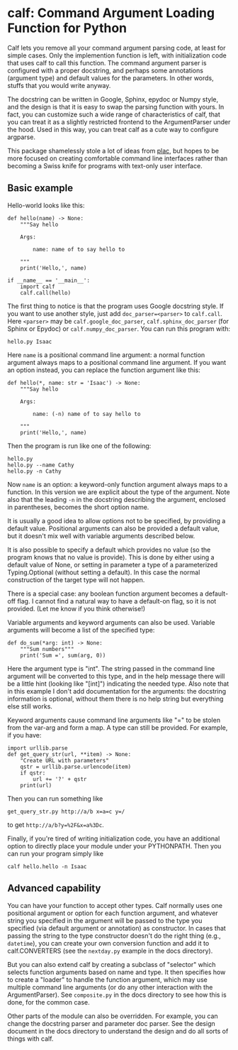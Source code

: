 # calf: Command Argument Loading Function for Python

Calf lets you remove all your command argument parsing code, at least
for simple cases.  Only the implemention function is left, with
initialization code that uses calf to call this function.  The command
argument parser is configured with a proper docstring, and perhaps
some annotations (argument type) and default values for the
parameters.  In other words, stuffs that you would write anyway.

The docstring can be written in Google, Sphinx, epydoc or Numpy style,
and the design is that it is easy to swap the parsing function with
yours.  In fact, you can customize such a wide range of
characteristics of calf, that you can treat it as a slightly
restricted frontend to the ArgumentParser under the hood.  Used in
this way, you can treat calf as a cute way to configure argparse.

This package shamelessly stole a lot of ideas from
[plac](https://pypi.org/project/plac/), but hopes to be more focused
on creating comfortable command line interfaces rather than becoming a
Swiss knife for programs with text-only user interface.

## Basic example

Hello-world looks like this:

    def hello(name) -> None:
        """Say hello

        Args:

            name: name of to say hello to

        """
        print('Hello,', name)

    if __name__ == '__main__':
        import calf
        calf.call(hello)

The first thing to notice is that the program uses Google docstring
style.  If you want to use another style, just add
`doc_parser=<parser>` to `calf.call`.  Here `<parser>` may be
`calf.google_doc_parser`, `calf.sphinx_doc_parser` (for Sphinx or
Epydoc) or `calf.numpy_doc_parser`.  You can run this program with:

    hello.py Isaac

Here `name` is a positional command line argument: a normal function
argument always maps to a positional command line argument.  If you
want an option instead, you can replace the function argument like
this:

    def hello(*, name: str = 'Isaac') -> None:
        """Say hello

        Args:

            name: (-n) name of to say hello to

        """
        print('Hello,', name)

Then the program is run like one of the following:

    hello.py
    hello.py --name Cathy
    hello.py -n Cathy

Now `name` is an option: a keyword-only function argument always maps
to a function.  In this version we are explicit about the type of the
argument.  Note also that the leading `-n` in the docstring describing
the argument, enclosed in parentheses, becomes the short option name.

It is usually a good idea to allow options not to be specified, by
providing a default value.  Positional arguments can also be provided
a default value, but it doesn't mix well with variable arguments
described below.

It is also possible to specify a default which provides no value (so
the program knows that no value is provide).  This is done by either
using a default value of None, or setting in parameter a type of a
parameterized Typing.Optional (without setting a default).  In this
case the normal construction of the target type will not happen.

There is a special case: any boolean function argument becomes a
default-off flag.  I cannot find a natural way to have a default-on
flag, so it is not provided.  (Let me know if you think otherwise!)

Variable arguments and keyword arguments can also be used.  Variable
arguments will become a list of the specified type:

    def do_sum(*arg: int) -> None:
        """Sum numbers"""
        print('Sum =', sum(arg, 0))

Here the argument type is "int".  The string passed in the command
line argument will be converted to this type, and in the help message
there will be a little hint (looking like "[int]") indicating the
needed type.  Also note that in this example I don't add documentation
for the arguments: the docstring information is optional, without them
there is no help string but everything else still works.

Keyword arguments cause command line arguments like "<name>=<value>"
to be stolen from the var-arg and form a map.  A type can still be
provided.  For example, if you have:

    import urllib.parse
    def get_query_str(url, **item) -> None:
        "Create URL with parameters"
        qstr = urllib.parse.urlencode(item)
        if qstr:
            url += '?' + qstr
        print(url)

Then you can run something like

    get_query_str.py http://a/b x=a=c y=/

to get `http://a/b?y=%2F&x=a%3Dc`.

Finally, if you're tired of writing initialization code, you have an
additional option to directly place your module under your
PYTHONPATH.  Then you can run your program simply like

    calf hello.hello -n Isaac

## Advanced capability

You can have your function to accept other types.  Calf normally uses
one positional argument or option for each function argument, and
whatever string you specified in the argument will be passed to the
type you specified (via default argument or annotation) as
constructor.  In cases that passing the string to the type constructor
doesn't do the right thing (e.g., `datetime`), you can create your own
conversion function and add it to calf.CONVERTERS (see the
`nextday.py` example in the docs directory).

But you can also extend calf by creating a subclass of "selector" which
selects function arguments based on name and type.  It then specifies
how to create a "loader" to handle the function argument, which may
use multiple command line arguments (or do any other interaction with
the ArgumentParser).  See `composite.py` in the docs directory to see
how this is done, for the common case.

Other parts of the module can also be overridden.  For example, you
can change the docstring parser and parameter doc parser.  See the
design document in the docs directory to understand the design and do
all sorts of things with calf.
